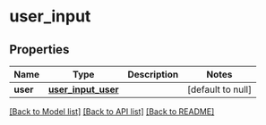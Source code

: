 # user_input
## Properties

| Name | Type | Description | Notes |
|------------ | ------------- | ------------- | -------------|
| **user** | [**user_input_user**](user_input_user.md) |  | [default to null] |

[[Back to Model list]](../README.md#documentation-for-models) [[Back to API list]](../README.md#documentation-for-api-endpoints) [[Back to README]](../README.md)

